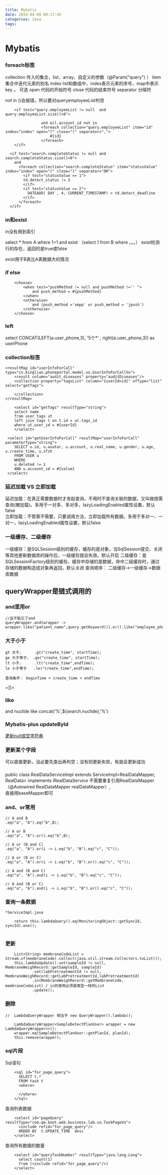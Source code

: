 ```yaml
---
title: Mybatis
date: 2019-04-09 00:17:45
categories: Java
tags:
---
```


# Mybatis

### foreach标签

collection 传入的集合，list、array、自定义的参数（@Param("query") ）
item 集合中迭代元素的别名
index list和数组中，index表示元素的序号，map中表示key 。 可选
open 代码的开始符号 
close 代码的结束符号
separator 分隔符

not in ()会报错，所以要对queryemployeeList判空
```
	<if test="query.employeeList != null  and query.employeeList.size()>0">
				
				and eil.account_id not in
				<foreach collection="query.employeeList" item="id" index="index" open="(" close=")" separator=",">
					#{id}
				</foreach>
	</if>
```
```
  <if test="search.completeStatus != null and search.completeStatus.size()>0">
	and
	  <foreach collection="search.completeStatus" item="statusValue" index="index" open="(" close=")" separator="OR">
		<if test="statusValue == 1">
		td.detect_status != 3
		</if>
		<if test="statusValue == 2">
		  DATEADD( DAY , 4, CURRENT_TIMESTAMP) > td.detect_deadline
		</if>
	  </foreach>
  </if>
```
### in和exist
in没有用到索引

select *
from A 
where 1=1 
and exist （select 1 from B where 。。。） exist检测行的存在，返回的是true或false 

exist用于B表比A表数据大的情况

### if else
        <choose>
            <when test="pushMethod != null and pushMethod !='' ">
                and push_method = #{pushMethod}
            </when>
            <otherwise>
                and (push_method ='xmpp' or push_method = 'jpush')
            </otherwise>
        </choose>
		
		
### left
select CONCAT(LEFT(a.user_phone,3), '5个*' , right(a.user_phone,3))  as userPhone

### collection标签

    <resultMap id="userInfoForCall" type="cn.kinglian.phoneportal.model.vo.UserInfoForCallVo">
        <result column="audit_diseases" property="auditDiseases"/>
        <collection property="tagsList" column="{userId=id}" ofType="list" select="getTags">

        </collection>
    </resultMap>
	
		<select id="getTags" resultType="string">
        select name
        from user_tags ut
        left join tags t on t.id = ut.tags_id
        where ut.user_id = #{userId}
		</select>
	
	 <select id="getUserInfoForCall" resultMap="userInfoForCall" parameterType="string">
		SELECT u.id, u.avatar, u.account, u.real_name, u.gender, u.age, u.create_time, u.sfzh
		FROM USER u
		WHERE
		u.deleted != 1
		AND u.account_id = #{value}
	 </select>

### 延迟加载 VS 立即加载   
延迟加载：在真正需要数据时才发起查询，不用时不查询关联的数据，又叫做按需查询(懒加载)。多用于一对多、多对多，lazyLoadingEnabled属性设置，默认false  
立即加载：不管需不需要，只要调用方法，立即加载所有数据。多用于多对一、一对一，lazyLoadingEnabled属性设置，默认false  

### 一级缓存、二级缓存
一级缓存：是SQLSession级别的缓存，缓存的是对象，当SqlSession提交、关闭等其他更新数据库的操作后，一级缓存就会失效。默认开启
二级缓存：是SQLSessionFactory级别的缓存，缓存中存储的是数据，命中二级缓存时，通过存储的数据构造成对象再返回。默认关闭
查询顺序： 二级缓存->一级缓存->数据库数据


## queryWrapper是链式调用的

### and里用or 
```
//且不能忘了and
queryWrapper.and(wrapper -> wrapper.like("patient_name",query.getKeyword()).or().like("employee_phone",query.getKeyword()));  

```

### 大于小于
```
gt 大于，     .gt("create_time", startTime); 
ge 大于等于， .ge("create_time", startTime);
lt 小于，     .lt("create_time",endTime);
le 小于等于   .le("create_time",endTime);

查询条件： beginTime < create_time < endTime

```

<![CDATA[<=]]>
<![CDATA[>=]]>

### like
and nuclide like concat('%',${search.nuclide},'%')


### Mybatis-plus updateById
[更新null或空字符串](https://blog.csdn.net/l848168/article/details/92829930)



### 更新某个字段
可以直接更新，没必要先查出再判空；没有则更新失败，有就会更新成功

### 
public class RealDataServiceImpl extends ServiceImpl<RealDataMapper, RealData> implements IRealDataService
不需要重复引用RealDataMapper（@Autowired RealDataMapper realDataMapper）,  
直接用baseMapper即可


### and、or常用
```
// A and B
.eq("a", "A").eq("b",B);

// A or B
.eq("a", "A").or().eq("b",B);

// A or (B and C)
.eq("a", "A").or(i -> i.eq("b", "B").eq("c", "C"));

// A or (B or C)
.eq("a", "A").or(i -> i.eq("b", "B").or().eq("c", "C"));

// A and (B and C)
.eq("a", "A").and(i -> i.eq("b", "B").eq("c", "C"));

// A and (B or C)
.eq("a", "A").and(i -> i.eq("b", "B").or().eq("c", "C"));

```

### 查询一条数据
```
*ServiceImpl.java

	return this.lambdaQuery().eq(MonitoringObject::getSyncId, syncId).one();


```
### 更新
```
	List<String> membraneCodeList = Stream.of(membraneCode).collect(java.util.stream.Collectors.toList());
	this.lambdaUpdate().set(sampleId != null, MembraneWeighRecord::getSampleId, sampleId)
			.set(labPretreatmentId != null, MembraneWeighRecord::getLabPretreatmentId,labPretreatmentId)
			.in(MembraneWeighRecord::getMembraneCode, membraneCodeList) / in的使用必须是类型一样的List
			.update();

```
### 删除

```
//  LambdaQueryWrapper 相当于 new QueryWrapper().lambda();

	LambdaQueryWrapper<SampleDetectPlanUser> wrapper = new LambdaQueryWrapper<>();
	wrapper.eq(SampleDetectPlanUser::getPlanId, planId);
	this.remove(wrapper);
```

### sql片段
Sql语句
```
	<sql id="for_page_query">
      SELECT t.*
      FROM task t
	  <where>
	   
	  </where>
	</sql>
```
查询列表数据
```
    <select id="pageQuery" resultType="com.qm.boot.web.business.lab.vo.TaskPageVo">
      <include refid="for_page_query"/>
      ORDER BY  t.UPDATE_TIME  desc
    </select>
```
查询所有数据的数量
```
    <select id="queryTaskNumber" resultType="java.lang.Long">
      select count(1)
      from (<include refid="for_page_query"/>)
    </select>
```














